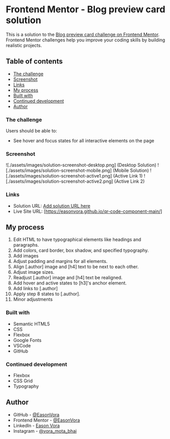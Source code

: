 # Frontend Mentor - Blog preview card solution

This is a solution to the [Blog preview card challenge on Frontend Mentor](https://www.frontendmentor.io/challenges/blog-preview-card-ckPaj01IcS). Frontend Mentor challenges help you improve your coding skills by building realistic projects. 

## Table of contents

- [The challenge](#the-challenge)
- [Screenshot](#screenshot)
- [Links](#links)
- [My process](#my-process)
- [Built with](#built-with)
- [Continued development](#continued-development)
- [Author](#author)

### The challenge

Users should be able to:

- See hover and focus states for all interactive elements on the page

### Screenshot

![./assets/images/solution-screenshot-desktop.png] (Desktop Solution)
![./assets/images/solution-screenshot-mobile.png] (Mobile Solution)
![./assets/images/solution-screenshot-active1.png] (Active Link 1)
![./assets/images/solution-screenshot-active2.png] (Active Link 2)

### Links

- Solution URL: [Add solution URL here](https://your-solution-url.com)
- Live Site URL: [https://easonvora.github.io/qr-code-component-main/]

## My process
1. Edit HTML to have typographical elements like headings and paragraphs.
2. Add colors, card border, box shadow, and specified typography.
3. Add images
4. Adjust padding and margins for all elements.
5. Align [.author] image and [h4] text to be next to each other.
6. Adjust image sizes.
7. Readjust [.author] image and [h4] text be realigned.
8. Add hover and active states to [h3]'s anchor element.
9. Add links to [.author]
10. Apply step 8 states to [.author].
11. Minor adjustments

### Built with

- Semantic HTML5
- CSS
- Flexbox
- Google Fonts
- VSCode
- GitHub

### Continued development

- Flexbox
- CSS Grid
- Typography

## Author

- GitHub - [@EasonVora](https://github.com/EasonVora)
- Frontend Mentor - [@EasonVora](https://www.frontendmentor.io/profile/EasonVora)
- LinkedIn - [Eason Vora](https://www.linkedin.com/in/eason-vora-5a043b262/)
- Instagram - [@vora_mota_bhai](https://www.instagram.com/vora_mota_bhai/)
